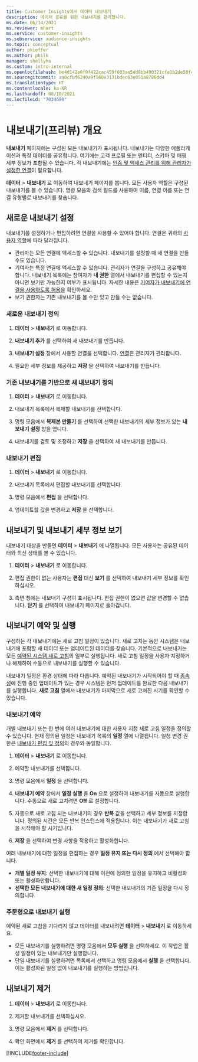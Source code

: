 ```yaml
---
title: Customer Insights에서 데이터 내보내기
description: 데이터 공유를 위한 내보내기를 관리합니다.
ms.date: 06/14/2021
ms.reviewer: mhart
ms.service: customer-insights
ms.subservice: audience-insights
ms.topic: conceptual
author: pkieffer
ms.author: philk
manager: shellyha
ms.custom: intro-internal
ms.openlocfilehash: be4d142e0f9f422cac459f603aa5dd8bb490321cfe1b2de58f4a128ae56f4ba3
ms.sourcegitcommit: aa0cfbf6240a9f560e3131bdec63e051a8786dd4
ms.translationtype: HT
ms.contentlocale: ko-KR
ms.lasthandoff: 08/10/2021
ms.locfileid: "7034690"
---
```

# <a name="exports-preview-overview"></a>내보내기(프리뷰) 개요

**내보내기** 페이지에는 구성된 모든 내보내기가 표시됩니다. 내보내기는 다양한 애플리케이션과 특정 데이터를 공유합니다. 여기에는 고객 프로필 또는 엔터티, 스키마 및 매핑 세부 정보가 포함될 수 있습니다. 각 내보내기에는 [인증 및 액세스 관리를 위해 관리자가 설정한 연결](connections.md)이 필요합니다.

**데이터** > **내보내기** 로 이동하여 내보내기 페이지를 봅니다. 모든 사용자 역할은 구성된 내보내기를 볼 수 있습니다. 명령 모음의 검색 필드를 사용하여 이름, 연결 이름 또는 연결 유형별로 내보내기를 찾습니다.

## <a name="set-up-a-new-export"></a>새로운 내보내기 설정

내보내기를 설정하거나 편집하려면 연결을 사용할 수 있어야 합니다. 연결은 귀하의 [사용자 역할](permissions.md)에 따라 달라집니다.
- 관리자는 모든 연결에 액세스할 수 있습니다. 내보내기를 설정할 때 새 연결을 만들 수도 있습니다.
- 기여자는 특정 연결에 액세스할 수 있습니다. 관리자가 연결을 구성하고 공유해야 합니다. 내보내기 목록에는 참여자가 **내 권한** 열에서 내보내기를 편집할 수 있는지 아니면 보기만 가능한지 여부가 표시됩니다. 자세한 내용은 [기여자가 내보내기에 연결을 사용하도록 허용](connections.md#allow-contributors-to-use-a-connection-for-exports)을 확인하세요.
- 보기 권한자는 기존 내보내기를 볼 수만 있고 만들 수는 없습니다.

### <a name="define-a-new-export"></a>새로운 내보내기 정의

1. **데이터** > **내보내기** 로 이동합니다.

1. **내보내기 추가** 를 선택하여 새 내보내기를 만듭니다.

1. **내보내기 설정** 창에서 사용할 연결을 선택합니다. [연결](connections.md)은 관리자가 관리합니다. 

1. 필요한 세부 정보를 제공하고 **저장** 을 선택하여 내보내기를 만듭니다.

### <a name="define-a-new-export-based-on-an-existing-export"></a>기존 내보내기를 기반으로 새 내보내기 정의

1. **데이터** > **내보내기** 로 이동합니다.

1. 내보내기 목록에서 복제할 내보내기를 선택합니다.

1. 명령 모음에서 **복제본 만들기** 를 선택하여 선택한 내보내기의 세부 정보가 있는 **내보내기 설정** 창을 엽니다.

1. 내보내기를 검토 및 조정하고 **저장** 을 선택하여 새 내보내기를 만듭니다.

### <a name="edit-an-export"></a>내보내기 편집

1. **데이터** > **내보내기** 로 이동합니다.

1. 내보내기 목록에서 편집할 내보내기를 선택합니다.

1. 명령 모음에서 **편집** 을 선택합니다.

1. 업데이트할 값을 변경하고 **저장** 을 선택합니다.

## <a name="view-exports-and-export-details"></a>내보내기 및 내보내기 세부 정보 보기

내보내기 대상을 만들면 **데이터** > **내보내기** 에 나열됩니다. 모든 사용자는 공유된 데이터와 최신 상태를 볼 수 있습니다.

1. **데이터** > **내보내기** 로 이동합니다.

1. 편집 권한이 없는 사용자는 **편집** 대신 **보기** 를 선택하여 내보내기 세부 정보를 확인하십시오.

1. 측면 창에는 내보내기 구성이 표시됩니다. 편집 권한이 없으면 값을 변경할 수 없습니다. **닫기** 를 선택하여 내보내기 페이지로 돌아갑니다.

## <a name="schedule-and-run-exports"></a>내보내기 예약 및 실행

구성하는 각 내보내기에는 새로 고침 일정이 있습니다. 새로 고치는 동안 시스템은 내보내기에 포함할 새 데이터 또는 업데이트된 데이터를 찾습니다. 기본적으로 내보내기는 모든 [예약된 시스템 새로 고침](system.md#schedule-tab)의 일부로 실행됩니다. 새로 고침 일정을 사용자 지정하거나 해제하여 수동으로 내보내기를 실행할 수 있습니다.

내보내기 일정은 환경 상태에 따라 다릅니다. 예약된 내보내기가 시작되어야 할 때 [종속성](system.md#refresh-policies)에 진행 중인 업데이트가 있는 경우 시스템은 먼저 업데이트를 완료한 다음 내보내기를 실행합니다. **새로 고침** 열에서 내보내기가 마지막으로 새로 고쳐진 시기를 확인할 수 있습니다.

### <a name="schedule-exports"></a>내보내기 예약

개별 내보내기 또는 한 번에 여러 내보내기에 대한 사용자 지정 새로 고침 일정을 정의할 수 있습니다. 현재 정의된 일정은 내보내기 목록의 **일정** 열에 나열됩니다. 일정 변경 권한은 [내보내기 편집 및 정의](export-destinations.md#set-up-a-new-export)의 경우와 동일합니다. 

1. **데이터** > **내보내기** 로 이동합니다.

1. 예약할 내보내기를 선택합니다.

1. 명령 모음에서 **일정** 을 선택합니다.

1. **내보내기 예약** 창에서 **일정 실행** 을 **On** 으로 설정하여 내보내기를 자동으로 실행합니다. 수동으로 새로 고치려면 **Off** 로 설정합니다.

1. 자동으로 새로 고침 되는 내보내기의 경우 **반복** 값을 선택하고 세부 정보를 지정합니다. 정의된 시간은 모든 반복 인스턴스에 적용됩니다. 이는 내보내기가 새로 고침을 시작해야 할 시기입니다.

1. **저장** 을 선택하여 변경 사항을 적용하고 활성화합니다.

여러 내보내기에 대한 일정을 편집하는 경우 **일정 유지 또는 다시 정의** 에서 선택해야 합니다.
- **개별 일정 유지**: 선택한 내보내기에 대해 이전에 정의한 일정을 유지하고 비활성화 또는 활성화만합니다.
- **선택한 모든 내보내기에 대한 새 일정 정의**: 선택한 내보내기의 기존 일정을 다시 정의합니다.

### <a name="run-exports-on-demand"></a>주문형으로 내보내기 실행

예약된 새로 고침을 기다리지 않고 데이터를 내보내려면 **데이터** > **내보내기** 로 이동하세요.

- 모든 내보내기를 실행하려면 명령 모음에서 **모두 실행** 을 선택하세요. 이 작업은 활성 일정이 있는 내보내기만 실행합니다.
- 단일 내보내기를 실행하려면 목록에서 선택하고 명령 모음에서 **실행** 을 선택합니다. 이는 활성화된 일정 없이 내보내기를 실행하는 방법입니다. 

## <a name="remove-an-export"></a>내보내기 제거

1. **데이터** > **내보내기** 로 이동합니다.

1. 제거할 내보내기를 선택하십시오.

1. 명령 모음에서 **제거** 를 선택합니다.

1. 확인 화면에서 **제거** 를 선택하여 제거를 확인합니다.


[!INCLUDE[footer-include](../includes/footer-banner.md)]
